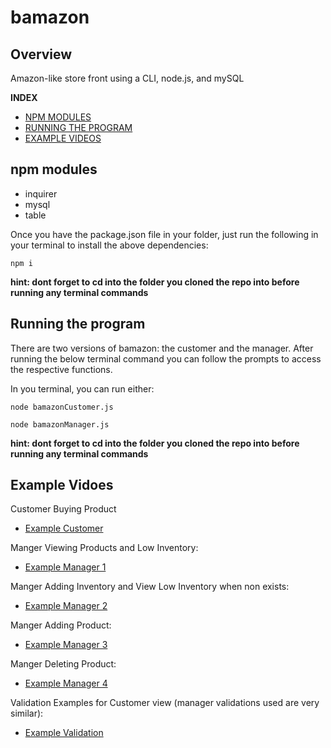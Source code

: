 # bamazon

## Overview
Amazon-like store front using a CLI, node.js, and mySQL

**INDEX**
* [NPM MODULES](https://github.com/davidlatuno/bamazon#npm-modules)
* [RUNNING THE PROGRAM](https://github.com/davidlatuno/bamazon#running-the-program)
* [EXAMPLE VIDEOS](https://github.com/davidlatuno/bamazon#example-vidoes)

## npm modules

* inquirer
* mysql
* table

Once you have the package.json file in your folder, just run the following in your terminal to install the above dependencies:

```
npm i
```

**hint: dont forget to cd into the folder you cloned the repo into before running any terminal commands**


## Running the program

There are two versions of bamazon: the customer and the manager. After running the below terminal command you can follow the prompts to access the respective functions.

In you terminal, you can run either:

```
node bamazonCustomer.js

node bamazonManager.js
```

**hint: dont forget to cd into the folder you cloned the repo into before running any terminal commands**


## Example Vidoes

Customer Buying Product

* <a href="https://www.youtube.com/watch?v=08uAMCDGR-4" target="_blank">Example Customer</a>

Manger Viewing Products and Low Inventory:

* <a href="https://www.youtube.com/watch?v=iSu6DDYth_4" target="_blank">Example Manager 1</a>

Manger Adding Inventory and View Low Inventory when non exists:

* <a href="https://www.youtube.com/watch?v=ChUseczs04Y" target="_blank">Example Manager 2</a>

Manger Adding Product:

* <a href="https://www.youtube.com/watch?v=bkD4Ht1QjG8" target="_blank">Example Manager 3</a>

Manger Deleting Product:

* <a href="https://www.youtube.com/watch?v=PAZuZrmlzNY" target="_blank">Example Manager 4</a>

Validation Examples for Customer view (manager validations used are very similar):

* <a href="https://www.youtube.com/watch?v=YZ1dUW4pGm0" target="_blank">Example Validation</a>
